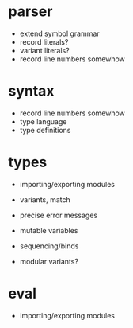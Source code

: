 

# parser

- extend symbol grammar
- record literals?
- variant literals?
- record line numbers somewhow

# syntax

- record line numbers somewhow
- type language
- type definitions

# types

- importing/exporting modules
- variants, match
- precise error messages
- mutable variables
- sequencing/binds

- modular variants?

# eval

- importing/exporting modules
